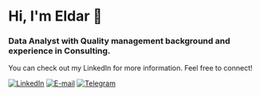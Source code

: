 # Hi, I'm Eldar 👋

### Data Analyst with Quality management background and experience in Consulting.

You can check out my LinkedIn for more information. Feel free to connect!

[![LinkedIn](https://img.shields.io/badge/LinkedIn-0A66C2?style=for-the-badge&logo=Linkedin&logoColor=white)](https://www.linkedin.com/in/ekhurmamatov/)
[![E-mail](https://img.shields.io/badge/E--mail-EA4335?style=for-the-badge&logo=Gmail&logoColor=white)](mailto:ekhurmamatov@gmail.com)
[![Telegram](https://img.shields.io/badge/Telegram-26A5E4?style=for-the-badge&logo=Telegram&logoColor=white)](https://t.me/exhife)
<!-- [![Kaggle](https://img.shields.io/badge/Kaggle-white?style=for-the-badge&logo=Kaggle)](https://www.kaggle.com/ekhurmamatov) -->
<!-- 
### 🛠️ Languages and Tools 

![Python](https://img.shields.io/badge/Python-3776AB?style=for-the-badge&logo=Python&logoColor=white)
![Pandas](https://img.shields.io/badge/Pandas-150458?style=for-the-badge&logo=Pandas&logoColor=white)
![numpy](https://img.shields.io/badge/numpy-013243?style=for-the-badge&logo=numpy&logoColor=white)
![postgresql](https://img.shields.io/badge/postgresql-4169E1?style=for-the-badge&logo=postgresql&logoColor=white)

![visualstudiocode](https://img.shields.io/badge/VS_Code-007ACC?style=for-the-badge&logo=visualstudiocode&logoColor=white)
-->
 
